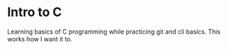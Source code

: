 # Intro to C

Learning basics of C programming while practicing git and cli basics.
This works how I want it to.
